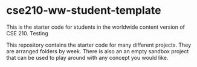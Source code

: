 # cse210-ww-student-template
This is the starter code for students in the worldwide content version of CSE 210. Testing

This repository contains the starter code for many different projects. They are arranged folders by week. There is also an an empty sandbox project that can be used to play around with any concept you would like.
